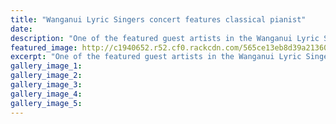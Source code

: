 ```yaml
---
title: "Wanganui Lyric Singers concert features classical pianist"
date: 
description: "One of the featured guest artists in the Wanganui Lyric Singersâ€™ end of year concert on Saturday, November 28, is classical pianist, Liam Wooding. Titled â€œUp, Up & Awayâ€, this concert is raising money"
featured_image: http://c1940652.r52.cf0.rackcdn.com/565ce13eb8d39a21360028e9/Liam-Wooding-at-the-piano-RCP-Nov-2015.jpg
excerpt: "One of the featured guest artists in the Wanganui Lyric Singersâ€™ end of year concert on Saturday, November 28, is classical pianist, Liam Wooding. Titled â€œUp, Up & Awayâ€, this concert is raising money towards the Palmerston North Rescue Helicopter Service."
gallery_image_1: 
gallery_image_2: 
gallery_image_3: 
gallery_image_4: 
gallery_image_5: 
---
```

